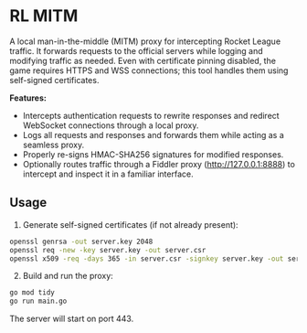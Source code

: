 # RL MITM

A local man-in-the-middle (MITM) proxy for intercepting Rocket League traffic. It forwards requests to the official servers while logging and modifying traffic as needed. Even with certificate pinning disabled, the game requires HTTPS and WSS connections; this tool handles them using self-signed certificates.

**Features:**
- Intercepts authentication requests to rewrite responses and redirect WebSocket connections through a local proxy.
- Logs all requests and responses and forwards them while acting as a seamless proxy.
- Properly re-signs HMAC-SHA256 signatures for modified responses.
- Optionally routes traffic through a Fiddler proxy (http://127.0.0.1:8888) to intercept and inspect it in a familiar interface.

## Usage

1. Generate self-signed certificates (if not already present):
```bash
openssl genrsa -out server.key 2048
openssl req -new -key server.key -out server.csr
openssl x509 -req -days 365 -in server.csr -signkey server.key -out server.crt
```

2. Build and run the proxy:
```bash
go mod tidy
go run main.go
```

The server will start on port 443.

